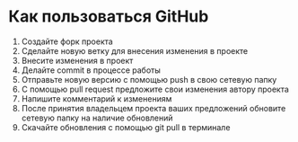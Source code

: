 # Как пользоваться GitHub
1. Создайте форк проекта
2. Сделайте новую ветку для внесения изменения в проекте
3. Внесите изменения в проект
4. Делайтe commit в процессе работы
5. Отправьте новую версию с помощью push в свою сетевую папку
6. С помощью pull request предложите свои изменения автору проекта 
7. Напишите комментарий к изменениям
8. После принятия владельцем проекта ваших предложений обновите сетевую папку на наличие обновлений
9. Скачайте обновления с помощью git pull в терминале